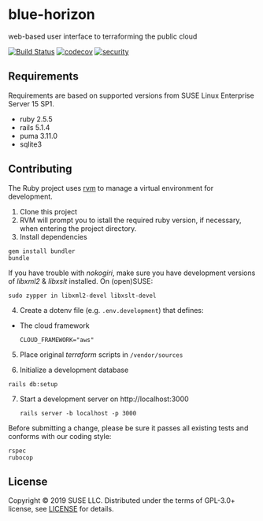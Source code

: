 # blue-horizon
web-based user interface to terraforming the public cloud

[![Build Status](https://travis-ci.org/SUSE-Enceladus/blue-horizon.svg?branch=master)](https://travis-ci.org/SUSE-Enceladus/blue-horizon)
[![codecov](https://codecov.io/gh/SUSE-Enceladus/blue-horizon/branch/master/graph/badge.svg)](https://codecov.io/gh/SUSE-Enceladus/blue-horizon)
[![security](https://hakiri.io/github/SUSE-Enceladus/blue-horizon/master.svg)](https://hakiri.io/github/SUSE-Enceladus/blue-horizon/master)

## Requirements

Requirements are based on supported versions from SUSE Linux Enterprise Server 15 SP1.

* ruby 2.5.5
* rails 5.1.4
* puma 3.11.0
* sqlite3

## Contributing

The Ruby project uses [rvm](http://rvm.io/rvm/basics) to manage a virtual environment for development.

1. Clone this project
2. RVM will prompt you to istall the required ruby version, if necessary, when entering the project directory.
3. Install dependencies
  ```
  gem install bundler
  bundle
  ```
  If you have trouble with _nokogiri_, make sure you have development versions of _libxml2_ & _libxslt_ installed. On (open)SUSE:
  ```
  sudo zypper in libxml2-devel libxslt-devel
  ```
4. Create a dotenv file (e.g. `.env.development`) that defines:
  * The cloud framework
    ```
    CLOUD_FRAMEWORK="aws"
    ```
5. Place original _terraform_ scripts in `/vendor/sources`

6. Initialize a development database
  ```
  rails db:setup
  ```

7. Start a development server on http://localhost:3000
   ```
   rails server -b localhost -p 3000
   ````

Before submitting a change, please be sure it passes all existing tests and conforms with our coding style:

```
rspec
rubocop
```

## License

Copyright © 2019 SUSE LLC.
Distributed under the terms of GPL-3.0+ license, see [LICENSE](LICENSE) for details.
